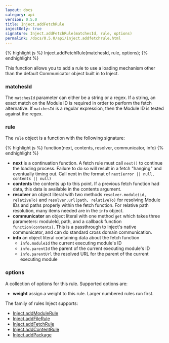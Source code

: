 ```yaml
---
layout: docs
category: api
version: 0.5.0
title: Inject.addFetchRule
injectOnly: true
signature: Inject.addFetchRule(matchesId, rule, options)
permalink: /docs/0.5.0/api/inject.addfetchrule.html
---
```


{% highlight js %}
Inject.addFetchRule(matchesId, rule, options);
{% endhighlight %}

This function allows you to add a rule to use a loading mechanism other than the default Communicator object built in to Inject.

### matchesId
The `matchesId` parameter can either be a string or a regex. If a string, an exact match on the Module ID is required in order to perform the fetch alternative. If `matchesId` is a regular expression, then the Module ID is tested against the regex.

### rule
The `rule` object is a function with the following signature:

{% highlight js %}
function(next, contents, resolver, communicator, info)
{% endhighlight %}

* **next** is a continuation function. A fetch rule must call `next()` to continue the loading process. Failure to do so will result in a fetch "hanging" and eventually timing out. Call next in the format of `next(error || null, contents || null)`
* **contents** the contents up to this point. If a previous fetch function had data, this data is available in the contents argument.
* **resolver** an object literal with two methods `resolver.module(id, relativeTo)` and `resolver.url(path, relativeTo)` for resolving Module IDs and paths properly within the fetch function. For relative path resolution, many items needed are in the `info` object.
* **communicator** an object literal with one method `get` which takes three parameters: moduleId, path, and a callback function `function(contents)`. This is a passthrough to Inject's native communicator, and can do standard cross domain communication.
* **info** an object literal containing data about the fetch function
  * `info.moduleId` the current executing module's ID
  * `info.parentId` the parent of the current executing module's ID
  * `info.parentUrl` the resolved URL for the parent of the current executing module

### options
A collection of options for this rule. Supported options are:

* **weight** assign a weight to this rule. Larger numbered rules run first.

The family of rules Inject supports:

* [Inject.addModuleRule](/docs/0.5.0/api/inject.addmodulerule.html)
* [Inject.addFileRule](/docs/0.5.0/api/inject.addfilerule.html)
* [Inject.addFetchRule](/docs/0.5.0/api/inject.addfetchrule.html)
* [Inject.addContentRule](/docs/0.5.0/api/inject.addcontentrule.html)
* [Inject.addPackage](/docs/0.5.0/api/inject.addpackage.html)
